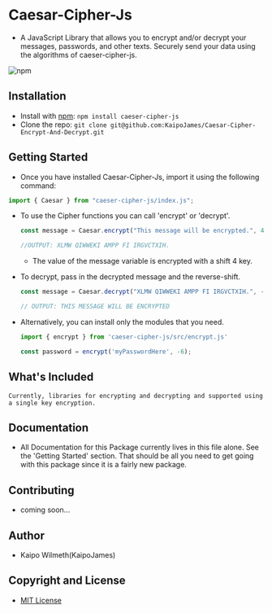 # Caesar-Cipher-Js
 - A JavaScript Library that allows you to encrypt and/or decrypt your messages, passwords, and other texts. Securely send your data using the algorithms of caeser-cipher-js.

![npm](https://img.shields.io/npm/v/caeser-cipher-js?style=for-the-badge)
  
## Installation
 - Install with [npm](https://www.npmjs.com/): ``` npm install caeser-cipher-js ```
 - Clone the repo: ``` git clone git@github.com:KaipoJames/Caesar-Cipher-Encrypt-And-Decrypt.git ```

## Getting Started

 - Once you have installed Caesar-Cipher-Js, import it using the following command:
  ```js
  import { Caesar } from "caeser-cipher-js/index.js"; 
  ```
 - To use the Cipher functions you can call 'encrypt' or 'decrypt'.
    ``` js
    const message = Caesar.encrypt("This message will be encrypted.", 4);

    //OUTPUT: XLMW QIWWEKI AMPP FI IRGVCTXIH.
    ```
   - The value of the message variable is encrypted with a shift 4 key.
  
 - To decrypt, pass in the decrypted message and the reverse-shift.
    ``` js
    const message = Caesar.decrypt("XLMW QIWWEKI AMPP FI IRGVCTXIH.", -4); 

    // OUTPUT: THIS MESSAGE WILL BE ENCRYPTED
    ```

 - Alternatively, you can install only the modules that you need.

   ```js
   import { encrypt } from 'caeser-cipher-js/src/encrypt.js'
   
   const password = encrypt('myPasswordHere', -6);
   ```

## What's Included
    Currently, libraries for encrypting and decrypting and supported using a single key encryption.

## Documentation
 - All Documentation for this Package currently lives in this file alone. See the 'Getting Started' section. That should be all you need to get going with this package since it is a fairly new package.

## Contributing
 - coming soon...

## Author
 - Kaipo Wilmeth(KaipoJames)

## Copyright and License
 - [MIT License](LICENSE.txt)

